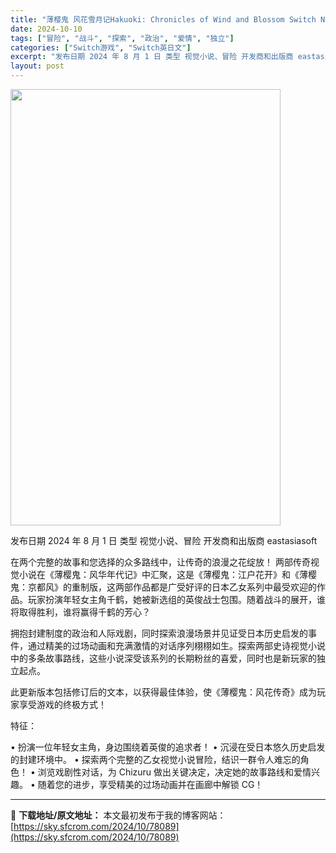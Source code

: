 ```yaml
---
title: "薄樱鬼 风花雪月记Hakuoki: Chronicles of Wind and Blossom Switch NSP (v1.0)英文"
date: 2024-10-10
tags: ["冒险", "战斗", "探索", "政治", "爱情", "独立"]
categories: ["Switch游戏", "Switch英日文"]
excerpt: "发布日期 2024 年 8 月 1 日 类型 视觉小说、冒险 开发商和出版商 eastasiasoft 在两个完整的故事和您选择的众多路线中，让传奇的浪漫之花绽放！ 两部传奇视觉小说在《薄樱鬼：风华年代记》中汇聚，这是《薄樱鬼：江户花开》和《薄樱鬼：京都风》的重制版，这两部作品都是广受好评的日本乙女&hellip;"
layout: post
---
```


<img class="aligncenter size-full wp-image-78090" src="https://sky.sfcrom.com/wp-content/uploads/2024/10/2024100913165172.webp" alt="" width="432" height="698" />

发布日期 2024 年 8 月 1 日
类型	视觉小说、冒险
开发商和出版商 eastasiasoft

在两个完整的故事和您选择的众多路线中，让传奇的浪漫之花绽放！
两部传奇视觉小说在《薄樱鬼：风华年代记》中汇聚，这是《薄樱鬼：江户花开》和《薄樱鬼：京都风》的重制版，这两部作品都是广受好评的日本乙女系列中最受欢迎的作品。玩家扮演年轻女主角千鹤，她被新选组的英俊战士包围。随着战斗的展开，谁将取得胜利，谁将赢得千鹤的芳心？

拥抱封建制度的政治和人际戏剧，同时探索浪漫场景并见证受日本历史启发的事件，通过精美的过场动画和充满激情的对话序列栩栩如生。探索两部史诗视觉小说中的多条故事路线，这些小说深受该系列的长期粉丝的喜爱，同时也是新玩家的独立起点。

此更新版本包括修订后的文本，以获得最佳体验，使《薄樱鬼：风花传奇》成为玩家享受游戏的终极方式！

特征：

• 扮演一位年轻女主角，身边围绕着英俊的追求者！
• 沉浸在受日本悠久历史启发的封建环境中。
• 探索两个完整的乙女视觉小说冒险，结识一群令人难忘的角色！
• 浏览戏剧性对话，为 Chizuru 做出关键决定，决定她的故事路线和爱情兴趣。
• 随着您的进步，享受精美的过场动画并在画廊中解锁 CG！

---
📖 **下载地址/原文地址：** 本文最初发布于我的博客网站：[https://sky.sfcrom.com/2024/10/78089](https://sky.sfcrom.com/2024/10/78089)
